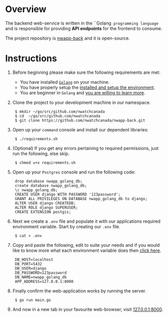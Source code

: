 # Overview
The backend web-service is written in the ``Golang` programming language` and is responsible for providing **API endpoints** for the frontend to consume.

The project repository is [nwapp-back](https://github.com/nwatchcanada/nwapp-back) and it is open-source.

# Instructions

1. Before beginning please make sure the following requirements are met:

    * You have installed [``Golang``](https://golang.org/) on your machine.
    * You have properly setup the [installed and setup the environment](https://golangbot.com/golang-tutorial-part-1-introduction-and-installation/).
    * You are beginner in ``Golang`` and [you are willing to learn more](https://golangbot.com).

2. Clone the project to your development machine in our namespace.

        $ mkdir ~/go/src/github.com/nwatchcanada
        $ cd  ~/go/src/github.com/nwatchcanada
        $ git clone https://github.com/nwatchcanada/nwapp-back.git

3. Open up your ``command`` console and install our dependent libraries:

        $ ./requirements.sh

4. (Optional) If you get any errors pertaining to required permissions, just run the following, else skip.

        $ chmod u+x requirements.sh

5. Open up your ``Postgres`` console and run the following code:

        drop database nwapp_golang_db;
        create database nwapp_golang_db;
        \c nwapp_golang_db;
        CREATE USER django WITH PASSWORD '123password';
        GRANT ALL PRIVILEGES ON DATABASE nwapp_golang_db to django;
        ALTER USER django CREATEDB;
        ALTER ROLE django SUPERUSER;
        CREATE EXTENSION postgis;

6. Next we create a `.env` file and populate it with our applications required environment variable. Start by creating our ``.env`` file.

        $ cat > .env

7. Copy and paste the following, edit to suite your needs and if you would like to know more what each environment variable does then [click here]().

        DB_HOST=localhost
        DB_PORT=5432
        DB_USER=django
        DB_PASSWORD=123password
        DB_NAME=nwapp_golang_db
        APP_ADDRESS=127.0.0.1:8000

8. Finally confirm the web-application works by running the server.

        $ go run main.go

9. And now in a new tab in your favourite web-browser, visit [127.0.0.1:8000](http://27.0.0.1:8000).
